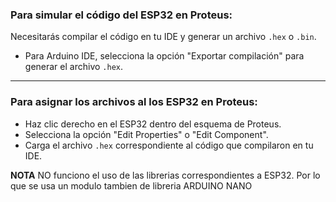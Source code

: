 ### Para simular el código del ESP32 en Proteus:
Necesitarás compilar el código en tu IDE y generar un archivo ```.hex``` o ```.bin```.
- Para Arduino IDE, selecciona la opción "Exportar compilación" para generar el archivo ```.hex```.
---
### Para asignar los archivos al los ESP32 en Proteus:
- Haz clic derecho en el ESP32 dentro del esquema de Proteus.
- Selecciona la opción "Edit Properties" o "Edit Component".
- Carga el archivo ```.hex``` correspondiente al código que compilaron en tu IDE.

**NOTA**
NO funciono el uso de las librerias correspondientes a ESP32. Por lo que se usa un modulo tambien de libreria ARDUINO NANO